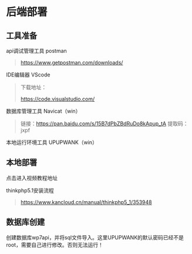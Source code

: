 # 后端部署

## 工具准备

api调试管理工具 postman

> <https://www.getpostman.com/downloads/>

IDE编辑器 VScode

> 下载地址：
>
> <https://code.visualstudio.com/>

数据库管理工具 Navicat（win）

> 链接：<https://pan.baidu.com/s/15B7dPbZBdRuDo8kApup_tA> 提取码：jxpf

本地运行环境工具 UPUPWANK（win）



## 本地部署

点击进入视频教程地址

thinkphp5.1安装流程

> <https://www.kancloud.cn/manual/thinkphp5_1/353948>

## 数据库创建

创建数据库wp7api，并将sql文件导入。这里UPUPWANK的默认密码已经不是root，需要自己进行修改。否则无法运行！
  